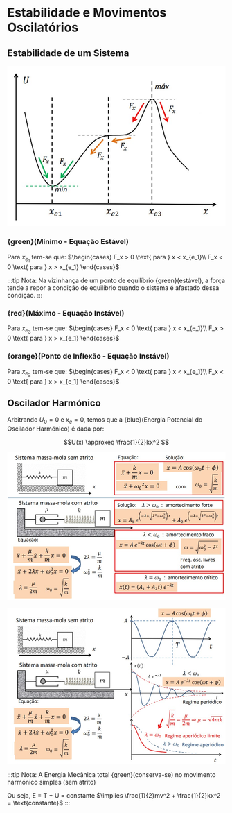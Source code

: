 # Estabilidade e Movimentos Oscilatórios

## Estabilidade de um Sistema

![Estabilidade](./img/estabilidade.jpg)

### {green}(Mínimo - Equação **Estável**)

Para $x_{e_1}$ tem-se que:
$\begin{cases} F_x > 0 \text{ para } x < x_{e_1}\\ F_x < 0 \text{ para } x > x_{e_1} \end{cases}$

:::tip Nota:
Na vizinhança de um ponto de equilíbrio {green}(estável), a força tende a repor a condição de equilíbrio quando o sistema é afastado dessa condição.
:::

### {red}(Máximo - Equação **Instável**)

Para $x_{e_3}$ tem-se que:
$\begin{cases} F_x < 0 \text{ para } x < x_{e_1}\\ F_x > 0 \text{ para } x > x_{e_1} \end{cases}$

### {orange}(Ponto de Inflexão - Equação **Instável**)

Para $x_{e_2}$ tem-se que:
$\begin{cases} F_x < 0 \text{ para } x < x_{e_1}\\ F_x < 0 \text{ para } x > x_{e_1} \end{cases}$

## Oscilador Harmónico

Arbitrando $U_0 = 0$ e $x_e = 0$, temos que a {blue}(Energia Potencial do Oscilador Harmónico) é dada por:

$$U(x) \approxeq \frac{1}{2}kx^2 $$

![Oscilador Harmónico](./img/oscilator1.jpg)

![Oscilador Harmónico](./img/oscilator2.jpg)

:::tip Nota:
A Energia Mecânica total {green}(conserva-se) no movimento harmónico simples (sem atrito)

Ou seja, E = T + U = constante $\implies \frac{1}{2}mv^2 + \frac{1}{2}kx^2 = \text{constante}$
:::
